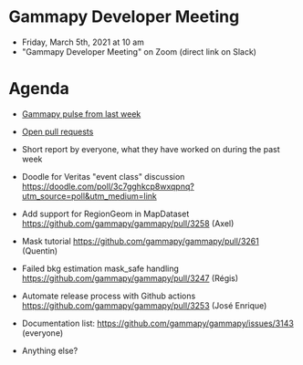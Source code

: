 # Gammapy Developer Meeting

* Friday, March 5th, 2021 at 10 am
* "Gammapy Developer Meeting" on Zoom (direct link on Slack)
# Agenda

* [Gammapy pulse from last week](https://github.com/gammapy/gammapy/pulse)
* [Open pull requests](https://github.com/gammapy/gammapy/pulls)
* Short report by everyone, what they have worked on during the past week 


* Doodle for Veritas "event class" discussion https://doodle.com/poll/3c7gghkcp8wxqpnq?utm_source=poll&utm_medium=link  
* Add support for RegionGeom in MapDataset https://github.com/gammapy/gammapy/pull/3258 (Axel)
* Mask tutorial https://github.com/gammapy/gammapy/pull/3261 (Quentin)
* Failed bkg estimation mask_safe handling https://github.com/gammapy/gammapy/pull/3247 (Régis)
* Automate release process with Github actions https://github.com/gammapy/gammapy/pull/3253 (José Enrique)
* Documentation list: https://github.com/gammapy/gammapy/issues/3143 (everyone)
* Anything else?
